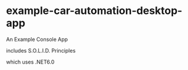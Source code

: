 # example-car-automation-desktop-app
An Example Console App

includes S.O.L.I.D. Principles

which uses .NET6.0
